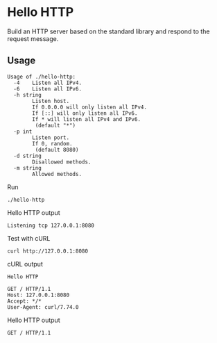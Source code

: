 # Hello HTTP

Build an HTTP server based on the standard library and respond to the request message.

## Usage

```text
Usage of ./hello-http:
  -4    Listen all IPv4.
  -6    Listen all IPv6.
  -h string
        Listen host.
        If 0.0.0.0 will only listen all IPv4.
        If [::] will only listen all IPv6.
        If * will listen all IPv4 and IPv6.
         (default "*")
  -p int
        Listen port.
        If 0, random.
         (default 8080)
  -d string
        Disallowed methods.
  -m string
        Allowed methods.
```

Run

```shell
./hello-http
```

Hello HTTP output

```text
Listening tcp 127.0.0.1:8080
```

Test with cURL

```shell
curl http://127.0.0.1:8080
```

cURL output

```text
Hello HTTP

GET / HTTP/1.1
Host: 127.0.0.1:8080
Accept: */*
User-Agent: curl/7.74.0

```

Hello HTTP output

```text
GET / HTTP/1.1
```
